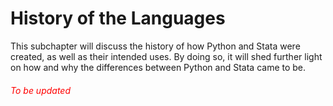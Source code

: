 # History of the Languages

This subchapter will discuss the history of how Python and Stata were created, as well as their intended uses. By doing so, it will shed further light on how and why the differences between Python and Stata came to be.

###### <span style="color:red"> To be updated </span>

<!-- ## History of Python

HI

## History of Stata

Stata was initially released in 1985, back when PCs were just being introduced on the market. The first few releases didn't have too many features. Things began changing with the release of the program command in Stata 1.3, which allowed users to add their own commands. -->